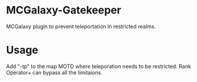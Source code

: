# MCGalaxy-Gatekeeper
MCGalaxy plugin to prevent teleportation in restricted realms.

# Usage
Add "-tp" to the map MOTD where teleporation needs to be restricted.
Rank Operator+ can bypass all the limitaions.
